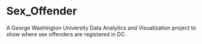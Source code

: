 # Sex_Offender

A George Washington University Data Analytics and Visualization project to show where sex offenders are registered in DC. 

